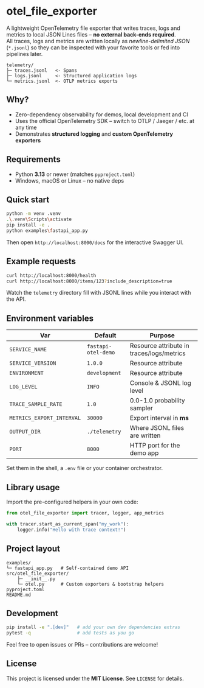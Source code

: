 # otel_file_exporter

A lightweight OpenTelemetry file exporter that writes traces, logs and metrics to local JSON Lines files – **no external back-ends required**.  
All traces, logs and metrics are written locally as _newline-delimited JSON_ (`*.jsonl`) so they can be inspected with
your favorite tools or fed into pipelines later.

```
telemetry/
├─ traces.jsonl   <- Spans
├─ logs.jsonl     <- Structured application logs
└─ metrics.jsonl  <- OTLP metrics exports
```

## Why?

* Zero-dependency observability for demos, local development and CI
* Uses the official OpenTelemetry SDK – switch to OTLP / Jaeger / etc. at any time
* Demonstrates **structured logging** and **custom OpenTelemetry exporters**

## Requirements

* Python **3.13** or newer (matches `pyproject.toml`)
* Windows, macOS or Linux – no native deps

## Quick start

```bash
python -m venv .venv
.\.venv\Scripts\activate
pip install -e .
python examples\fastapi_app.py
```

Then open `http://localhost:8000/docs` for the interactive Swagger UI.

## Example requests

```bash
curl http://localhost:8000/health
curl http://localhost:8000/items/123?include_description=true
```

Watch the `telemetry` directory fill with JSONL lines while you interact with the API.

## Environment variables

| Var                     | Default            | Purpose                                    |
|-------------------------|--------------------|--------------------------------------------|
| `SERVICE_NAME`          | `fastapi-otel-demo`| Resource attribute in traces/logs/metrics  |
| `SERVICE_VERSION`       | `1.0.0`            | Resource attribute                         |
| `ENVIRONMENT`           | `development`      | Resource attribute                         |
| `LOG_LEVEL`             | `INFO`             | Console & JSONL log level                  |
| `TRACE_SAMPLE_RATE`     | `1.0`              | 0.0-1.0 probability sampler                |
| `METRICS_EXPORT_INTERVAL`| `30000`           | Export interval in **ms**                  |
| `OUTPUT_DIR`            | `./telemetry`      | Where JSONL files are written              |
| `PORT`                  | `8000`             | HTTP port for the demo app                 |

Set them in the shell, a `.env` file or your container orchestrator.

## Library usage

Import the pre-configured helpers in your own code:

```python
from otel_file_exporter import tracer, logger, app_metrics

with tracer.start_as_current_span("my_work"):
    logger.info("Hello with trace context!")
```

## Project layout

```
examples/
└─ fastapi_app.py   # Self-contained demo API
src/otel_file_exporter/
    ├─ __init__.py
    └─ otel.py      # Custom exporters & bootstrap helpers
pyproject.toml
README.md
```

## Development

```bash
pip install -e ".[dev]"   # add your own dev dependencies extras
pytest -q                 # add tests as you go
```

Feel free to open issues or PRs – contributions are welcome!

## License

This project is licensed under the **MIT License**. See `LICENSE` for details.
